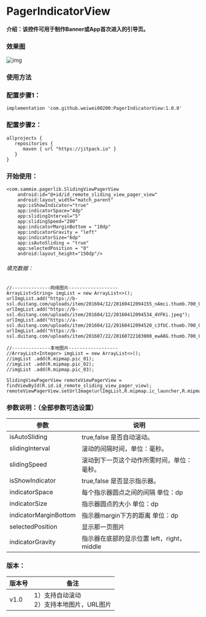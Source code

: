 # PagerIndicatorView
**介绍：该控件可用于制作Banner或App首次进入的引导页。**
 
### 效果图
![img](https://s19.aconvert.com/convert/p3r68-cdx67/myd4p-b7o41.gif)  

### 使用方法

### 配置步骤1：
    implementation 'com.github.weiwei00200:PagerIndicatorView:1.0.0'
    
### 配置步骤2：
    allprojects {
       repositories {
          maven { url "https://jitpack.io" }
       }
    }
### 开始使用：
    <com.sammie.pagerlib.SlidingViewPagerView
        android:id="@+id/id_remote_sliding_view_pager_view"
        android:layout_width="match_parent"
        app:isShowIndicator="true"
        app:indicatorSpace="4dp"
        app:slidingInterval="5"
        app:slidingSpeed="200"
        app:indicatorMarginBottom = "10dp"
        app:indicatorGravity = "left"
        app:indicatorSize="6dp"
        app:isAutoSliding = "true"
        app:selectedPosition = "0"
        android:layout_height="150dp"/>
        
######  填充数据：
	//--------------网络图片------------------
	ArrayList<String> imgList = new ArrayList<>();
	urlImgList.add("https://b-ssl.duitang.com/uploads/item/201604/12/20160412094155_nAmci.thumb.700_0.jpeg");
	urlImgList.add("https://b-ssl.duitang.com/uploads/item/201604/12/20160412094534_4VFKi.jpeg");
	urlImgList.add("https://a-ssl.duitang.com/uploads/item/201604/12/20160412094520_c3fUC.thumb.700_0.jpeg");
	urlImgList.add("https://b-ssl.duitang.com/uploads/item/201607/22/20160722103000_ewA8G.thumb.700_0.jpeg");
	
	//--------------本地图片------------------
	//ArrayList<Integer> imgList = new ArrayList<>();
	//imgList .add(R.mipmap.pic_01);
	//imgList .add(R.mipmap.pic_02);
	//imgList .add(R.mipmap.pic_03);	    

	SlidingViewPagerView remoteViewPagerView = findViewById(R.id.id_remote_sliding_view_pager_view);
	remoteViewPagerView.setUrlImage(urlImgList,R.mipmap.ic_launcher,R.mipmap.ic_launcher);
    
### 参数说明：（全部参数可选设置）
参数     | 说明
-------- | ---
isAutoSliding | true,false 是否自动滚动。
slidingInterval | 滚动的间隔时间，单位：毫秒。
slidingSpeed | 滚动到下一页这个动作所需时间，单位：毫秒。
isShowIndicator | true,false 是否显示指示器。
indicatorSpace | 每个指示器圆点之间的间隔 单位：dp
indicatorSize|指示器圆点的大小 单位：dp
indicatorMarginBottom | 指示器margin下方的距离 单位：dp
selectedPosition | 显示那一页图片
indicatorGravity|指示器在底部的显示位置 left，right，middle 

### 版本：
版本号     | 备注
-------- | ---
v1.0 | 1）支持自动滚动<br>2）支持本地图片，URL图片
 

